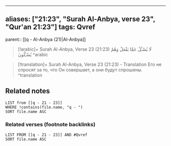 
---
aliases: ["21:23", "Surah Al-Anbya, verse 23", "Qur'an 21:23"]
tags: Qvref
---

parent:: [[q - Al-Anbya (21)|Al-Anbya]]

> [!arabic]+ Surah Al-Anbya, Verse 23 (21:23)
> <span class="quran-arabic">لَا يُسْـَٔلُ عَمَّا يَفْعَلُ وَهُمْ يُسْـَٔلُونَ</span>
^arabic

> [!translation]+ Surah Al-Anbya, Verse 23 (21:23) - Translation
> Его не спросят за то, что Он совершает, а они будут спрошены.
^translation



## Related notes
```dataview
LIST from [[q - 21 - 23]]
WHERE !contains(file.name, "q - ")
SORT file.name ASC
```

### Related verses (footnote backlinks)
```dataview
LIST FROM [[q - 21 - 23]] AND #Qvref
SORT file.name ASC
```

